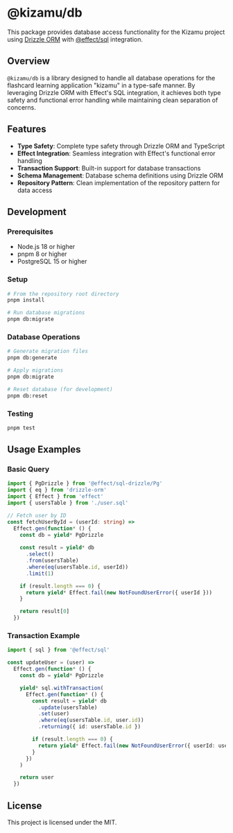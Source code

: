 # @kizamu/db

This package provides database access functionality for the Kizamu project using [Drizzle ORM](https://orm.drizzle.team/) with [@effect/sql](https://www.npmjs.com/package/@effect/sql) integration.

## Overview

`@kizamu/db` is a library designed to handle all database operations for the flashcard learning application "kizamu" in a type-safe manner. By leveraging Drizzle ORM with Effect's SQL integration, it achieves both type safety and functional error handling while maintaining clean separation of concerns.

## Features

- **Type Safety**: Complete type safety through Drizzle ORM and TypeScript
- **Effect Integration**: Seamless integration with Effect's functional error handling
- **Transaction Support**: Built-in support for database transactions
- **Schema Management**: Database schema definitions using Drizzle ORM
- **Repository Pattern**: Clean implementation of the repository pattern for data access

## Development

### Prerequisites

- Node.js 18 or higher
- pnpm 8 or higher
- PostgreSQL 15 or higher

### Setup

```bash
# From the repository root directory
pnpm install

# Run database migrations
pnpm db:migrate
```

### Database Operations

```bash
# Generate migration files
pnpm db:generate

# Apply migrations
pnpm db:migrate

# Reset database (for development)
pnpm db:reset
```

### Testing

```bash
pnpm test
```

## Usage Examples

### Basic Query

```typescript
import { PgDrizzle } from '@effect/sql-drizzle/Pg'
import { eq } from 'drizzle-orm'
import { Effect } from 'effect'
import { usersTable } from './user.sql'

// Fetch user by ID
const fetchUserById = (userId: string) =>
  Effect.gen(function* () {
    const db = yield* PgDrizzle
    
    const result = yield* db
      .select()
      .from(usersTable)
      .where(eq(usersTable.id, userId))
      .limit(1)

    if (result.length === 0) {
      return yield* Effect.fail(new NotFoundUserError({ userId }))
    }

    return result[0]
  })
```

### Transaction Example

```typescript
import { sql } from '@effect/sql'

const updateUser = (user) =>
  Effect.gen(function* () {
    const db = yield* PgDrizzle

    yield* sql.withTransaction(
      Effect.gen(function* () {
        const result = yield* db
          .update(usersTable)
          .set(user)
          .where(eq(usersTable.id, user.id))
          .returning({ id: usersTable.id })

        if (result.length === 0) {
          return yield* Effect.fail(new NotFoundUserError({ userId: user.id }))
        }
      })
    )

    return user
  })
```

## License

This project is licensed under the MIT.
